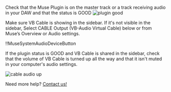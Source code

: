Check that the Muse Plugin is on the master track or a track receiving audio in your DAW and that the status is GOOD
![plugin good](https://user-images.githubusercontent.com/7818811/152457902-547c5b27-6640-4256-896e-ebabcd690c70.png)

Make sure VB Cable is showing in the sidebar. If it's not visible in the sidebar, Select CABLE Output (VB-Audio Virtual Cable) below or from Muse’s Overview or Audio settings.

!!MuseSystemAudioDeviceButton

If the plugin status is GOOD and VB Cable is shared in the sidebar, check that the volume of VB Cable is turned up all the way and that it isn't muted in your computer's audio settings. 

![cable audio up](https://user-images.githubusercontent.com/7818811/152457896-59fa31df-c778-4e6e-a567-ea7d2145928a.png)


Need more help? [Contact us!](https://www.musesessions.co/contact)